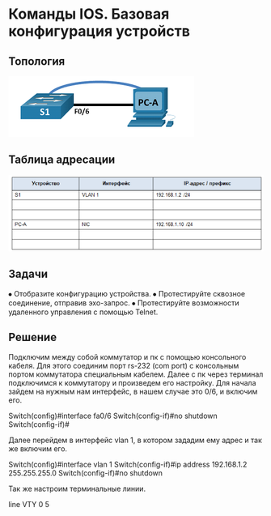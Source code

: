 # Команды IOS. Базовая конфигурация устройств
## Топология
![](https://github.com/iEvkaa/otus/blob/main/lab1/images/lab1.png)
## Таблица адресации
![](https://github.com/iEvkaa/otus/blob/main/lab1/images/Lab1-2.png)
## Задачи
⦁	Отобразите конфигурацию устройства.
⦁	Протестируйте сквозное соединение, отправив эхо-запрос.
⦁	Протестируйте возможности удаленного управления с помощью Telnet.
## Решение
Подключим между собой коммутатор и пк с помощью консольного кабеля. Для этого соединим порт rs-232 (com port) с консольным портом коммутатора специальным кабелем.
Далее с пк через терминал подключимся к коммутатору и произведем его настройку.
Для начала зайдем на нужным нам интерфейс, в нашем случае это 0/6, и включим его.

Switch(config)#interface fa0/6
Switch(config-if)#no shutdown
Switch(config-if)#

Далее перейдем в интерфейс vlan 1, в котором зададим ему адрес и так же включим его.

Switch(config)#interface vlan 1
Switch(config-if)#ip address 192.168.1.2 255.255.255.0
Switch(config-if)#no shutdown

Так же настроим терминальные линии.

line VTY 0 5

